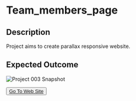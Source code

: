 # Team_members_page


## Description
Project aims to create parallax responsive website.

## Expected Outcome

![Project 003 Snapshot](Project_003_.gif)


<button><a href="https://muratbzc.github.io/Team_members_page/">Go To Web Site</a></button>
